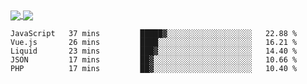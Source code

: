 <a href="https://www.mvuljevas.com">
    <img align="center" src="https://github-readme-stats.vercel.app/api?username=mvuljevas&show_icons=true&theme=dracula" />
</a>
<a href="https://www.mvuljevas.com">
    <img align="center" src="https://github-readme-stats.vercel.app/api/top-langs/?username=mvuljevas&theme=dracula&layout=compact" />
</a>

<br>

<!--START_SECTION:waka-->
```text
JavaScript   37 mins         █████▓░░░░░░░░░░░░░░░░░░░   22.88 % 
Vue.js       26 mins         ████░░░░░░░░░░░░░░░░░░░░░   16.21 % 
Liquid       23 mins         ███▓░░░░░░░░░░░░░░░░░░░░░   14.40 % 
JSON         17 mins         ██▓░░░░░░░░░░░░░░░░░░░░░░   10.66 % 
PHP          17 mins         ██▓░░░░░░░░░░░░░░░░░░░░░░   10.40 % 
```
<!--END_SECTION:waka-->
